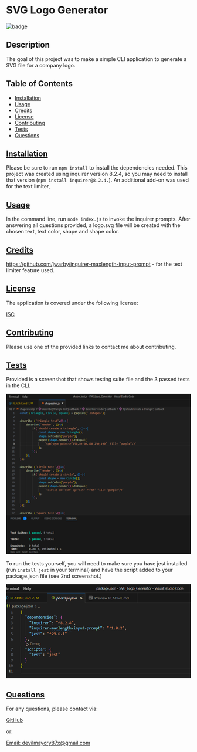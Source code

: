 
# SVG Logo Generator

![badge](https://img.shields.io/badge/License-ISC-blue.svg)

## Description

  The goal of this project was to make a simple CLI application to generate a SVG file for a company logo.

## Table of Contents
  
* [Installation](#installation)
* [Usage](#usage)
* [Credits](#credits)
* [License](#license)
* [Contributing](#contributing)
* [Tests](#tests)
* [Questions](#questions)

## [Installation](#table-of-contents)

  Please be sure to run  `npm install` to install the dependencies needed. This project was created using inquirer version 8.2.4, so you may need to install that version (`npm install inquirer@8.2.4.`). An additional add-on was used for the text limiter,

## [Usage](#table-of-contents)
  
  In the command line, run `node index.js` to invoke the inquirer prompts. After answering all questions provided, a logo.svg file will be created with the chosen text, text color, shape and shape color.

## [Credits](#table-of-contents)
  
  https://github.com/jwarby/inquirer-maxlength-input-prompt - for the text limiter feature used.

## [License](#table-of-contents)
  
  The application is covered under the following license:
  
  [ISC](https://opensource.org/licenses/ISC)  

## [Contributing](#table-of-contents)
  
  Please use one of the provided links to contact me about contributing.

## [Tests](#table-of-contents)

  Provided is a screenshot that shows testing suite file and the 3 passed tests in the CLI.
  
  ![shapes.test.js file with CLI showing passed tests](lib/screenshots/tests.png)

  To run the tests yourself, you will need to make sure you have jest installed (run `install jest` in your terminal) and have the script added to your package.json file (see 2nd screenshot.)

  ![package.json file with the "scripts" shown to run the jest testing suite](lib/screenshots/test_script.png)

## [Questions](#table-of-contents)

  For any questions, please contact via:
  
  [GitHub](https://github.com/octofoxx)

  or:
  
  [Email: devilmaycry87x@gmail.com](mailto:devilmaycry87x@gmail.com)  
